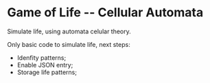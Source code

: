 # Game of Life -- Cellular Automata

Simulate life, using automata celular theory.

Only basic code to simulate life, next steps:
* Idenfity patterns;
* Enable JSON entry;
* Storage life patterns;
